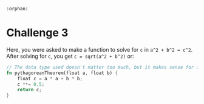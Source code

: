 ```{eval-rst}
:orphan:
```

# Challenge 3
Here, you were asked to make a function to solve for `c` in `a^2 + b^2 = c^2`. After solving for `c`, you get `c = sqrt(a^2 + b^2)` or:

```rust
// The data type used doesn't matter too much, but it makes sense for it to be a floating-point number of sorts.
fn pythagoreanTheorem(float a, float b) {
    float c = a * a + b * b;
    c **= 0.5;
    return c;
}